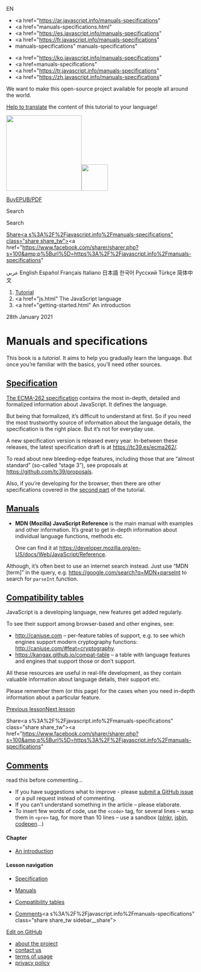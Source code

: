 EN

- <a href="https://ar.javascript.info/manuals-specifications"
- <a href="manuals-specifications.html"
- <a href="https://es.javascript.info/manuals-specifications"
- <a href="https://fr.javascript.info/manuals-specifications"
- manuals-specifications"
  manuals-specifications"

<!-- -->

- <a href="https://ko.javascript.info/manuals-specifications"
- <a href=manuals-specifications"
- <a href="https://tr.javascript.info/manuals-specifications"
- <a href="https://zh.javascript.info/manuals-specifications"

We want to make this open-source project available for people all around the world.

[Help to translate](translate.html) the content of this tutorial to your language!

<a href="index.html" class="sitetoolbar__link sitetoolbar__link_logo"><img src="img/sitetoolbar__logo_en.svg" class="sitetoolbar__logo sitetoolbar__logo_normal" width="200" /><img src="img/sitetoolbar__logo_small_en.svg" class="sitetoolbar__logo sitetoolbar__logo_small" width="70" /></a>

<a href="ebook.html" class="buy-book-button"><span class="buy-book-button__extra-text">Buy</span>EPUB/PDF</a>

Search

Search

<a href="tutorial/map.html" class="map">

<span class="share-icons__title">Share</span><a s%3A%2F%2Fjavascript.info%2Fmanuals-specifications" class="share share_tw"></a><a href="https://www.facebook.com/sharer/sharer.php?s=100&amp;p%5Burl%5D=https%3A%2F%2Fjavascript.info%2Fmanuals-specifications" </a>

عربي English Español Français Italiano 日本語 한국어 Русский Türkçe 简体中文

1.  <a href="index.html" class="breadcrumbs__link"><span class="breadcrumbs__hidden-text">Tutorial</span></a>
2.  <span id="breadcrumb-1"><a href="js.html" The JavaScript language</span></a></span>
3.  <span id="breadcrumb-2"><a href="getting-started.html" An introduction</span></a></span>

28th January 2021

# Manuals and specifications

This book is a _tutorial_. It aims to help you gradually learn the language. But once you’re familiar with the basics, you’ll need other sources.

## <a href="manuals-specifications.html#specification" id="specification" class="main__anchor">Specification</a>

[The ECMA-262 specification](https://www.ecma-international.org/publications/standards/Ecma-262.htm) contains the most in-depth, detailed and formalized information about JavaScript. It defines the language.

But being that formalized, it’s difficult to understand at first. So if you need the most trustworthy source of information about the language details, the specification is the right place. But it’s not for everyday use.

A new specification version is released every year. In-between these releases, the latest specification draft is at <https://tc39.es/ecma262/>.

To read about new bleeding-edge features, including those that are “almost standard” (so-called “stage 3”), see proposals at <https://github.com/tc39/proposals>.

Also, if you’re developing for the browser, then there are other specifications covered in the [second part](browser-environment.html) of the tutorial.

## <a href="manuals-specifications.html#manuals" id="manuals" class="main__anchor">Manuals</a>

- **MDN (Mozilla) JavaScript Reference** is the main manual with examples and other information. It’s great to get in-depth information about individual language functions, methods etc.

  One can find it at <https://developer.mozilla.org/en-US/docs/Web/JavaScript/Reference>.

Although, it’s often best to use an internet search instead. Just use “MDN \[term\]” in the query, e.g. <https://google.com/search?q=MDN+parseInt> to search for `parseInt` function.

## <a href="manuals-specifications.html#compatibility-tables" id="compatibility-tables" class="main__anchor">Compatibility tables</a>

JavaScript is a developing language, new features get added regularly.

To see their support among browser-based and other engines, see:

- <http://caniuse.com> – per-feature tables of support, e.g. to see which engines support modern cryptography functions: <http://caniuse.com/#feat=cryptography>.
- <https://kangax.github.io/compat-table> – a table with language features and engines that support those or don’t support.

All these resources are useful in real-life development, as they contain valuable information about language details, their support etc.

Please remember them (or this page) for the cases when you need in-depth information about a particular feature.

<a href="intro.html" class="page__nav page__nav_prev"><span class="page__nav-text"><span class="page__nav-text-shortcut"></span></span><span class="page__nav-text-alternate">Previous lesson</span></a><a href="code-editors.html" class="page__nav page__nav_next"><span class="page__nav-text"><span class="page__nav-text-shortcut"></span></span><span class="page__nav-text-alternate">Next lesson</span></a>

<span class="share-icons__title">Share</span><a s%3A%2F%2Fjavascript.info%2Fmanuals-specifications" class="share share_tw"></a><a href="https://www.facebook.com/sharer/sharer.php?s=100&amp;p%5Burl%5D=https%3A%2F%2Fjavascript.info%2Fmanuals-specifications" </a>

<a href="tutorial/map.html" class="map">

## <a href="manuals-specifications.html#comments" id="comments">Comments</a>

<span class="comments__read-before-link">read this before commenting…</span>

- If you have suggestions what to improve - please [submit a GitHub issue](https://github.com/javascript-tutorial/en.javascript.info/issues/new) or a pull request instead of commenting.
- If you can't understand something in the article – please elaborate.
- To insert few words of code, use the `<code>` tag, for several lines – wrap them in `<pre>` tag, for more than 10 lines – use a sandbox ([plnkr](https://plnkr.co/edit/?p=preview), [jsbin](https://jsbin.com), [codepen](http://codepen.io)…)

<a href="tutorial/map.html" class="map"></a>

#### Chapter

- <a href="getting-started.html" class="sidebar__link">An introduction</a>

#### Lesson navigation

- <a href="manuals-specifications.html#specification" class="sidebar__link">Specification</a>
- <a href="manuals-specifications.html#manuals" class="sidebar__link">Manuals</a>
- <a href="manuals-specifications.html#compatibility-tables" class="sidebar__link">Compatibility tables</a>

- <a href="manuals-specifications.html#comments" class="sidebar__link">Comments</a><a s%3A%2F%2Fjavascript.info%2Fmanuals-specifications" class="share share_tw sidebar__share"></a><a href="https://www.facebook.com/sharer/sharer.php?s=100&amp;p%5Burl%5D=https%3A%2F%2Fjavascript.info%2Fmanuals-specifications" class="share share_fb sidebar__share"></a>

<a href="https://github.com/javascript-tutorial/en.javascript.info/blob/master/1-js/01-getting-started/2-manuals-specifications" class="sidebar__link">Edit on GitHub</a>

- <a href="about.html" class="page-footer__link">about the project</a>
- <a href="about.html#contact-us" class="page-footer__link">contact us</a>
- <a href="terms.html" class="page-footer__link">terms of usage</a>
- <a href="privacy.html" class="page-footer__link">privacy policy</a>
